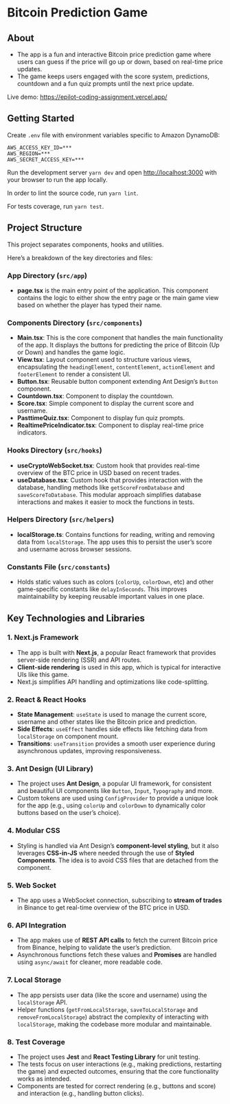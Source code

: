 # Bitcoin Prediction Game

## About

- The app is a fun and interactive Bitcoin price prediction game where users can guess if the price will go up or down, based on real-time price updates.
- The game keeps users engaged with the score system, predictions, countdown and a fun quiz prompts until the next price update.

Live demo: https://epilot-coding-assignment.vercel.app/

## Getting Started

Create `.env` file with environment variables specific to Amazon DynamoDB:

```
AWS_ACCESS_KEY_ID=***
AWS_REGION=***
AWS_SECRET_ACCESS_KEY=***
```

Run the development server `yarn dev` and open [http://localhost:3000](http://localhost:3000) with your browser to run the app locally.

In order to lint the source code, run `yarn lint`.

For tests coverage, run `yarn test`.

## Project Structure

This project separates components, hooks and utilities.

Here’s a breakdown of the key directories and files:

### App Directory (`src/app`)

- **page.tsx** is the main entry point of the application. This component contains the logic to either show the entry page or the main game view based on whether the player has typed their name.

### Components Directory (`src/components`)

- **Main.tsx**: This is the core component that handles the main functionality of the app. It displays the buttons for predicting the price of Bitcoin (Up or Down) and handles the game logic.
- **View.tsx**: Layout component used to structure various views, encapsulating the `headingElement`, `contentElement`, `actionElement` and `footerElement` to render a consistent UI.
- **Button.tsx**: Reusable button component extending Ant Design’s `Button` component.
- **Countdown.tsx**: Component to display the countdown.
- **Score.tsx**: Simple component to display the current score and username.
- **PasttimeQuiz.tsx**: Component to display fun quiz prompts.
- **RealtimePriceIndicator.tsx**: Component to display real-time price indicators.

### Hooks Directory (`src/hooks`)

- **useCryptoWebSocket.tsx**: Custom hook that provides real-time overview of the BTC price in USD based on recent trades.
- **useDatabase.tsx**: Custom hook that provides interaction with the database, handling methods like `getScoreFromDatabase` and `saveScoreToDatabase`. This modular approach simplifies database interactions and makes it easier to mock the functions in tests.

### Helpers Directory (`src/helpers`)

- **localStorage.ts**: Contains functions for reading, writing and removing data from `localStorage`. The app uses this to persist the user’s score and username across browser sessions.

### Constants File (`src/constants`)

- Holds static values such as colors (`colorUp`, `colorDown`, etc) and other game-specific constants like `delayInSeconds`. This improves maintainability by keeping reusable important values in one place.

## Key Technologies and Libraries

### 1. Next.js Framework

- The app is built with **Next.js**, a popular React framework that provides server-side rendering (SSR) and API routes.
- **Client-side rendering** is used in this app, which is typical for interactive UIs like this game.
- Next.js simplifies API handling and optimizations like code-splitting.

### 2. React & React Hooks

- **State Management**: `useState` is used to manage the current score, username and other states like the Bitcoin price and prediction.
- **Side Effects**: `useEffect` handles side effects like fetching data from `localStorage` on component mount.
- **Transitions**: `useTransition` provides a smooth user experience during asynchronous updates, improving responsiveness.

### 3. Ant Design (UI Library)

- The project uses **Ant Design**, a popular UI framework, for consistent and beautiful UI components like `Button`, `Input`, `Typography` and more.
- Custom tokens are used using `ConfigProvider` to provide a unique look for the app (e.g., using `colorUp` and `colorDown` to dynamically color buttons based on the user’s choice).

### 4. Modular CSS

- Styling is handled via Ant Design’s **component-level styling**, but it also leverages **CSS-in-JS** where needed through the use of **Styled Components**. The idea is to avoid CSS files that are detached from the component.

### 5. Web Socket

- The app uses a WebSocket connection, subscribing to **stream of trades** in Binance to get real-time overview of the BTC price in USD.

### 6. API Integration

- The app makes use of **REST API calls** to fetch the current Bitcoin price from Binance, helping to validate the user’s prediction.
- Asynchronous functions fetch these values and **Promises** are handled using `async/await` for cleaner, more readable code.

### 7. Local Storage

- The app persists user data (like the score and username) using the `localStorage` API.
- Helper functions (`getFromLocalStorage`, `saveToLocalStorage` and `removeFromLocalStorage`) abstract the complexity of interacting with `localStorage`, making the codebase more modular and maintainable.

### 8. Test Coverage

- The project uses **Jest** and **React Testing Library** for unit testing.
- The tests focus on user interactions (e.g., making predictions, restarting the game) and expected outcomes, ensuring that the core functionality works as intended.
- Components are tested for correct rendering (e.g., buttons and score) and interaction (e.g., handling button clicks).
